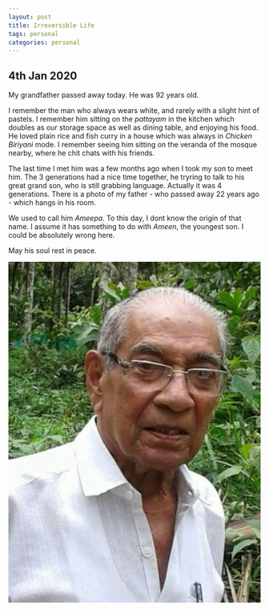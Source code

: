 ```yaml
---
layout: post
title: Irreversible Life
tags: personal
categories: personal
---
```


## 4th Jan 2020

My grandfather passed away today. He was 92 years old.

I remember the man who always wears white, and rarely with a slight hint of pastels. I remember him sitting on the *pattayam* in the kitchen which doubles as our storage space as well as dining table, and enjoying his food. He loved plain rice and fish curry in a house which was always in *Chicken Biriyani* mode. I remember seeing him sitting on the veranda of the mosque nearby, where he chit chats with his friends. 

The last time I met him was a few months ago when I took my son to meet him. The 3 generations had a nice time together, he tryring to talk to his great grand son, who is still grabbing language. Actually it was 4 generations. There is a photo of my father -  who passed away 22 years ago - which hangs in his room. 

We used to call him *Ameepa*. To this day, I dont know the origin of that name. I assume it has something to do with *Ameen*, the youngest son. I could be absolutely wrong here. 

May his soul rest in peace.

![Ameepa](/assets/media/ameepa/ameepa.jpg)